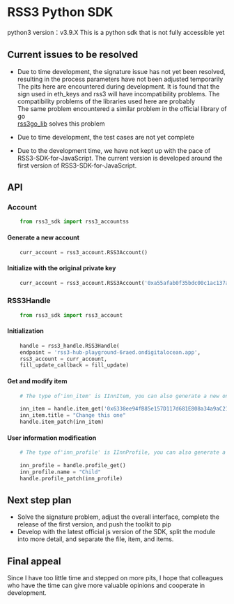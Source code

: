 # RSS3 Python SDK

python3 version：v3.9.X
This is a python sdk that is not fully accessible yet

## Current issues to be resolved

* Due to time development, the signature issue has not yet been resolved, resulting in the process parameters have not been adjusted temporarily    
  The pits here are encountered during development. It is found that the sign used in eth_keys and rss3 will have incompatibility problems. The compatibility problems of the libraries used here are probably      
  The same problem encountered a similar problem in the official library of go    
  [rss3go_lib](https://github.com/nyawork/rss3go) solves this problem
    
* Due to time development, the test cases are not yet complete
* Due to the development time, we have not kept up with the pace of RSS3-SDK-for-JavaScript. The current version is developed around the first version of RSS3-SDK-for-JavaScript.

## API

### Account

```python
    from rss3_sdk import rss3_accountss
```

#### Generate a new account

```python
    curr_account = rss3_account.RSS3Account()
```

#### Initialize with the original private key

```python
    curr_account = rss3_account.RSS3Account('0xa55afab0f35bdc00c1ac137a98d5d037609eeaead8ba930c4c3878e38630e38a')
```

### RSS3Handle

```python
    from rss3_sdk import rss3_account
```

#### Initialization

```python
    handle = rss3_handle.RSS3Handle(
    endpoint = 'rss3-hub-playground-6raed.ondigitalocean.app',
    rss3_account = curr_account,
    fill_update_callback = fill_update)
```

#### Get and modify item

```python
    # The type of'inn_item' is IInnItem, you can also generate a new one yourself
    
    inn_item = handle.item_get('0x6338ee94fB85e157D117d681E808a34a9aC21f31-item-1')
    inn_item.title = "Change this one"
    handle.item_patch(inn_item)
```

#### User information modification

```python
    # The type of'inn_profile' is IInnProfile, you can also generate a new one yourself
    
    inn_profile = handle.profile_get()
    inn_profile.name = "Child"
    handle.profile_patch(inn_profile)
```

## Next step plan

* Solve the signature problem, adjust the overall interface, complete the release of the first version, and push the toolkit to pip
* Develop with the latest official js version of the SDK, split the module into more detail, and separate the file, item, and items.

## Final appeal
 Since I have too little time and stepped on more pits, I hope that colleagues who have the time can give more valuable opinions and cooperate in development.